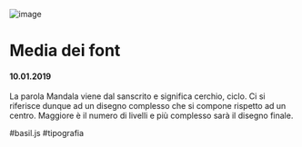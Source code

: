![image](https://github.com/KeremTurkyilmaz/TypeMismatchSketches/blob/master/Maze/image/Maze.png)

# Media dei font

#### 10.01.2019

La parola Mandala viene dal sanscrito e significa cerchio, ciclo. Ci si riferisce dunque ad un disegno complesso che si compone rispetto ad un centro. Maggiore è il numero di livelli e più complesso sarà il disegno finale.

\#basil.js \#tipografia
